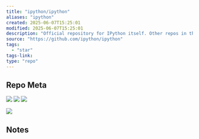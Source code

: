 ```yaml
---
title: "ipython/ipython"
aliases: "ipython"
created: 2025-06-07T15:25:01
modified: 2025-06-07T15:25:01
description: "Official repository for IPython itself. Other repos in the IPython organization contain things like the website, documentation builds, etc."
source: "https://github.com/ipython/ipython"
tags:
  - "star"
tags-link:
type: "repo"
---
```

## Repo Meta

![](https://img.shields.io/github/stars/ipython/ipython?style=for-the-badge&label=stars) ![](https://img.shields.io/github/repo-size/ipython/ipython?style=for-the-badge&label=size) ![](https://img.shields.io/github/created-at/ipython/ipython?style=for-the-badge&label=since)

[![](https://github-readme-stats.vercel.app/api/pin/?username=ipython&repo=ipython&bg_color=00000000)](https://github.com/ipython/ipython)

## Notes

